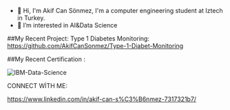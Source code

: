 - 👋 Hi, I'm Akif Can Sönmez, I'm a computer engineering student at Iztech in Turkey.
- 👀 I’m interested in AI&Data Science

##My Recent Project:
Type 1 Diabetes Monitoring: 
https://github.com/AkifCanSonmez/Type-1-Diabet-Monitoring

##My Recent Certification :

![IBM-Data-Science](https://user-images.githubusercontent.com/78687240/144255437-aa7a7b93-9a8b-4e9e-8784-c7233974c694.png)

CONNECT WİTH ME:

https://www.linkedin.com/in/akif-can-s%C3%B6nmez-7317321b7/
